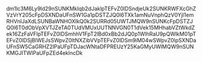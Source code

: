 dm1lc3M6Ly9ld29nSUNKMklqb2dJaklpTEFvZ0lDSndjeUk2SUNKRWFXcGhZVzVrY205cFpDSXNDaUFnSW1Ga1pDSTZJQ0l6TXk1amNuVnphQzV0YjI1emRHVnlJaXdLSUNBaWNHOXlkQ0k2SURRd05UWTJMQW9nSUNKcFpDSTZJQ0l6T0dObVpXVTJZeTA0TUdVMUxUUTNNVGN0T1dVek15MHhabVZtWkdZek16ZzFaVFlpTEFvZ0lDSmhhV1FpT2lBd0xBb2dJQ0p1WlhRaU9pQWlkM01pTEFvZ0lDSjBlWEJsSWpvZ0ltNXZibVVpTEFvZ0lDSm9iM04wSWpvZ0lpSXNDaUFnSW5CaGRHZ2lPaUFpTDJacWNtaDFPREUzY25KaGMyUWlMQW9nSUNKMGJITWlPaUFpZEd4eklncDk
